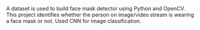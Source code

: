 A dataset is used to build face mask detector using Python and OpenCV. 
This project identifies whether the person on image/video stream is wearing a face mask or not. 
Used CNN for image classification.

